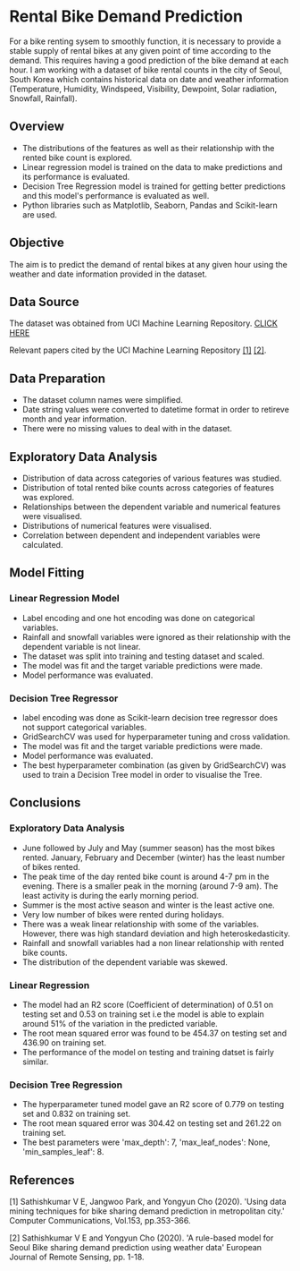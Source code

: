 # Rental Bike Demand Prediction

For a bike renting sysem to smoothly function, it is necessary to provide a stable supply of rental bikes at any given point of time according to the demand. This requires having a good prediction of the bike demand at each hour. I am working with a dataset of bike rental counts in the city of Seoul, South Korea which contains historical data on date and weather information (Temperature, Humidity, Windspeed, Visibility, Dewpoint, Solar radiation, Snowfall, Rainfall).

## Overview
* The distributions of the features as well as their relationship with the rented bike count is explored.
* Linear regression model is trained on the data to make predictions and its performance is evaluated.
* Decision Tree Regression model is trained for getting better predictions and this model's performance is evaluated as well.
* Python libraries such as Matplotlib, Seaborn, Pandas and Scikit-learn are used.

## Objective
The aim is to predict the demand of rental bikes at any given hour using the weather and date information provided in the dataset.

## Data Source
The dataset was obtained from UCI Machine Learning Repository. [CLICK HERE](https://archive.ics.uci.edu/ml/datasets/Seoul+Bike+Sharing+Demand)

Relevant papers cited by the UCI Machine Learning Repository [[1]](#1) [[2]](#2).

## Data Preparation
* The dataset column names were simplified.
* Date string values were converted to datetime format in order to retireve month and year information.
* There were no missing values to deal with in the dataset.

## Exploratory Data Analysis
* Distribution of data across categories of various features was studied.
* Distribution of total rented bike counts across categories of features was explored.
* Relationships between the dependent variable and numerical features were visualised.
* Distributions of numerical features were visualised.
* Correlation between dependent and independent variables were calculated.

## Model Fitting
### Linear Regression Model
* Label encoding and one hot encoding was done on categorical variables.
* Rainfall and snowfall variables were ignored as their relationship with the dependent variable is not linear.
* The dataset was split into training and testing dataset and scaled.
* The model was fit and the target variable predictions were made.
* Model performance was evaluated.

### Decision Tree Regressor
* label encoding was done as Scikit-learn decision tree regressor does not support categorical variables.
* GridSearchCV was used for hyperparameter tuning and cross validation.
* The model was fit and the target variable predictions were made.
* Model performance was evaluated.
* The best hyperparameter combination (as given by GridSearchCV) was used to train a Decision Tree model in order to visualise the Tree.

## Conclusions
### Exploratory Data Analysis
* June followed by July and May (summer season) has the most bikes rented. January, February and December (winter) has the least number of bikes rented.
* The peak time of the day rented bike count is around 4-7 pm in the evening. There is a smaller peak in the morning (around 7-9 am). The least activity is during the early morning period.
* Summer is the most active season and winter is the least active one.
* Very low number of bikes were rented during holidays.
* There was a weak linear relationship with some of the variables. However, there was high standard deviation and high heteroskedasticity.
* Rainfall and snowfall variables had a non linear relationship with rented bike counts.
* The distribution of the dependent variable was skewed.
### Linear Regression
* The model had an R2 score (Coefficient of determination) of 0.51 on testing set and 0.53 on training set i.e the model is able to explain around 51% of the variation in the predicted variable.
* The root mean squared error was found to be 454.37 on testing set and 436.90 on training set.
* The performance of the model on testing and training datset is fairly similar.
### Decision Tree Regression
* The hyperparameter tuned model gave an R2 score of 0.779 on testing set and 0.832 on training set.
* The root mean squared error was 304.42 on testing set and 261.22 on training set.
* The best parameters were 'max_depth': 7, 'max_leaf_nodes': None, 'min_samples_leaf': 8.

## References
<a id="1">[1]</a> 
Sathishkumar V E, Jangwoo Park, and Yongyun Cho (2020). 
'Using data mining techniques for bike sharing demand prediction in metropolitan city.' Computer Communications, Vol.153, pp.353-366.

<a id="2">[2]</a> 
Sathishkumar V E and Yongyun Cho (2020). 
'A rule-based model for Seoul Bike sharing demand prediction using weather data' European Journal of Remote Sensing, pp. 1-18.
